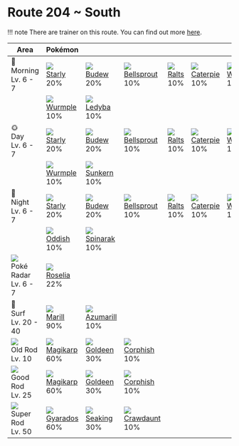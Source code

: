 # Route 204 ~ South

!!! note
    There are trainer on this route. You can find out more [here](../../trainer_changes/route_204__south/).


Area                                       | Pokémon                       | &nbsp;                         | &nbsp;                          | &nbsp;                     | &nbsp;                        | &nbsp;
---                                        | ---                           | ---                            | ---                             | ---                        | ---                           | ---
🌅<br>Morning<br>Lv. 6 - 7                  | ![][396]<br>[Starly]<br>20%   | ![][406]<br>[Budew]<br>20%     | ![][069]<br>[Bellsprout]<br>10% | ![][280]<br>[Ralts]<br>10% | ![][010]<br>[Caterpie]<br>10% | ![][013]<br>[Weedle]<br>10%
&nbsp;                                     | ![][265]<br>[Wurmple]<br>10%  | ![][165]<br>[Ledyba]<br>10%    | &nbsp;                          | &nbsp;                     | &nbsp;                        | &nbsp;
🌞<br>Day<br>Lv. 6 - 7                      | ![][396]<br>[Starly]<br>20%   | ![][406]<br>[Budew]<br>20%     | ![][069]<br>[Bellsprout]<br>10% | ![][280]<br>[Ralts]<br>10% | ![][010]<br>[Caterpie]<br>10% | ![][013]<br>[Weedle]<br>10%
&nbsp;                                     | ![][265]<br>[Wurmple]<br>10%  | ![][191]<br>[Sunkern]<br>10%   | &nbsp;                          | &nbsp;                     | &nbsp;                        | &nbsp;
🌙<br>Night<br>Lv. 6 - 7                    | ![][396]<br>[Starly]<br>20%   | ![][406]<br>[Budew]<br>20%     | ![][069]<br>[Bellsprout]<br>10% | ![][280]<br>[Ralts]<br>10% | ![][010]<br>[Caterpie]<br>10% | ![][013]<br>[Weedle]<br>10%
&nbsp;                                     | ![][043]<br>[Oddish]<br>10%   | ![][167]<br>[Spinarak]<br>10%  | &nbsp;                          | &nbsp;                     | &nbsp;                        | &nbsp;
![][poke-radar]<br>Poké Radar<br>Lv. 6 - 7 | ![][315]<br>[Roselia]<br>22%  | &nbsp;                         | &nbsp;                          | &nbsp;                     | &nbsp;                        | &nbsp;
🌊<br>Surf<br>Lv. 20 - 40                   | ![][183]<br>[Marill]<br>90%   | ![][184]<br>[Azumarill]<br>10% | &nbsp;                          | &nbsp;                     | &nbsp;                        | &nbsp;
![][old-rod]<br>Old Rod<br>Lv. 10          | ![][129]<br>[Magikarp]<br>60% | ![][118]<br>[Goldeen]<br>30%   | ![][341]<br>[Corphish]<br>10%   | &nbsp;                     | &nbsp;                        | &nbsp;
![][good-rod]<br>Good Rod<br>Lv. 25        | ![][129]<br>[Magikarp]<br>60% | ![][118]<br>[Goldeen]<br>30%   | ![][341]<br>[Corphish]<br>10%   | &nbsp;                     | &nbsp;                        | &nbsp;
![][super-rod]<br>Super Rod<br>Lv. 50      | ![][130]<br>[Gyarados]<br>60% | ![][119]<br>[Seaking]<br>30%   | ![][342]<br>[Crawdaunt]<br>10%  | &nbsp;                     | &nbsp;                        | &nbsp;

[Caterpie]: ../../pokemons/010/
[Weedle]: ../../pokemons/013/
[Oddish]: ../../pokemons/043/
[Bellsprout]: ../../pokemons/069/
[Goldeen]: ../../pokemons/118/
[Seaking]: ../../pokemons/119/
[Magikarp]: ../../pokemons/129/
[Gyarados]: ../../pokemons/130/
[Ledyba]: ../../pokemons/165/
[Spinarak]: ../../pokemons/167/
[Marill]: ../../pokemons/183/
[Azumarill]: ../../pokemons/184/
[Sunkern]: ../../pokemons/191/
[Wurmple]: ../../pokemons/265/
[Ralts]: ../../pokemons/280/
[Roselia]: ../../pokemons/315/
[Corphish]: ../../pokemons/341/
[Crawdaunt]: ../../pokemons/342/
[Starly]: ../../pokemons/396/
[Budew]: ../../pokemons/406/
[good-rod]: ../img/items/good-rod.png
[old-rod]: ../img/items/old-rod.png
[poke-radar]: ../img/items/poke-radar.png
[super-rod]: ../img/items/super-rod.png
[010]: ../img/pokemon/010.png
[013]: ../img/pokemon/013.png
[043]: ../img/pokemon/043.png
[069]: ../img/pokemon/069.png
[118]: ../img/pokemon/118.png
[119]: ../img/pokemon/119.png
[129]: ../img/pokemon/129.png
[130]: ../img/pokemon/130.png
[165]: ../img/pokemon/165.png
[167]: ../img/pokemon/167.png
[183]: ../img/pokemon/183.png
[184]: ../img/pokemon/184.png
[191]: ../img/pokemon/191.png
[265]: ../img/pokemon/265.png
[280]: ../img/pokemon/280.png
[315]: ../img/pokemon/315.png
[341]: ../img/pokemon/341.png
[342]: ../img/pokemon/342.png
[396]: ../img/pokemon/396.png
[406]: ../img/pokemon/406.png
